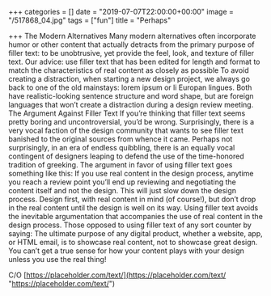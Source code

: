 +++
categories = []
date = "2019-07-07T22:00:00+00:00"
image = "/517868_04.jpg"
tags = ["fun"]
title = "Perhaps"

+++
The Modern Alternatives Many modern alternatives often incorporate humor or other content that actually detracts from the primary purpose of filler text: to be unobtrusive, yet provide the feel, look, and texture of filler text. Our advice: use filler text that has been edited for length and format to match the characteristics of real content as closely as possible To avoid creating a distraction, when starting a new design project, we always go back to one of the old mainstays: lorem ipsum or li Europan lingues. Both have realistic-looking sentence structure and word shape, but are foreign languages that won’t create a distraction during a design review meeting. The Argument Against Filler Text If you’re thinking that filler text seems pretty boring and uncontroversial, you’d be wrong. Surprisingly, there is a very vocal faction of the design community that wants to see filler text banished to the original sources from whence it came. Perhaps not surprisingly, in an era of endless quibbling, there is an equally vocal contingent of designers leaping to defend the use of the time-honored tradition of greeking. The argument in favor of using filler text goes something like this: If you use real content in the design process, anytime you reach a review point you’ll end up reviewing and negotiating the content itself and not the design. This will just slow down the design process. Design first, with real content in mind (of course!), but don’t drop in the real content until the design is well on its way. Using filler text avoids the inevitable argumentation that accompanies the use of real content in the design process. Those opposed to using filler text of any sort counter by saying: The ultimate purpose of any digital product, whether a website, app, or HTML email, is to showcase real content, not to showcase great design. You can’t get a true sense for how your content plays with your design unless you use the real thing!  
  
C/O [https://placeholder.com/text/](https://placeholder.com/text/ "https://placeholder.com/text/")